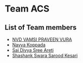 # Team ACS
## List of Team members

* [NVD VAMSI PRAVEEN VURA](https://github.com/Vamsivura/CIS641-HW2-Vamsivura)
* [Navya Koppada](https://github.com/NavyaKoppada/CIS641-HW2-Koppada "Navya Homework02 Page")
* [Sai Divya Sree Areti](https://github.com/Divyaareti0069/CIS641-HW2-Areti)
* [Shashank Swara Sarood Kesari](https://github.com/saroodshashank/CIS641-HW2-kesari)
